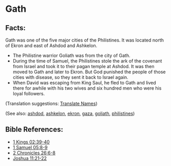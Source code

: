 # Gath #

## Facts: ##

Gath was one of the five major cities of the Philistines. It was located north of Ekron and east of Ashdod and Ashkelon.

* The Philistine warrior Goliath was from the city of Gath.
* During the time of Samuel, the Philistines stole the ark of the covenant from Israel and took it to their pagan temple at Ashdod. It was then moved to Gath and later to Ekron. But God punished the people of those cities with disease, so they sent it back to Israel again.
* When David was escaping from King Saul, he fled to Gath and lived there for awhile with his two wives and six hundred men who were his loyal followers.

(Translation suggestions: [Translate Names](https://git.door43.org/Door43/en-ta-translate-vol1/src/master/content/translate_names.md))

(See also: [ashdod](../other/ashdod.md), [ashkelon](../other/ashkelon.md), [ekron](../other/ekron.md), [gaza](../other/gaza.md),  [goliath](../other/goliath.md),  [philistines](../other/philistines.md))

## Bible References: ##

* [1 Kings 02:39-40](https://door43.org/en/bible/notes/1ki/02/39)
* [1 Samuel 05:8-9](https://door43.org/en/bible/notes/1sa/05/08)
* [2 Chronicles 26:6-8](https://door43.org/en/bible/notes/2ch/26/06)
* [Joshua 11:21-22](https://door43.org/en/bible/notes/jos/11/21)

